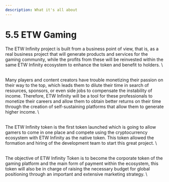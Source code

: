 ```yaml
---
description: What it's all about
---
```


# 5.5  ETW Gaming

The ETW Infinity project is built from a business point of view, that is, as a real business project that will generate products and services for the gaming community, while the profits from these will be reinvested within the same ETW Infinity ecosystem to enhance the token and benefit to holders.\
\
Many players and content creators have trouble monetizing their passion on their way to the top, which leads them to dilute their time in search of resources, sponsors, or even side jobs to compensate the instability of income. Therefore, ETW Infinity will be a tool for these professionals to monetize their careers and allow them to obtain better returns on their time through the creation of self-sustaining platforms that allow them to generate higher income.\
\
The ETW Infinity token is the first token launched which is going to allow gamers to come in one place and compete using the cryptocurrency ecosystem with ETW Infinity as the native token. This token allowed the formation and hiring of the development team to start this great project.&#x20;\
\
The objective of ETW Infinity Token is to become the corporate token of the gaming platform and the main form of payment within the ecosystem, this token will also be in charge of raising the necessary budget for global positioning through an important and extensive marketing strategy.\
